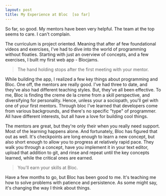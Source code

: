 ```yaml
---
layout: post
title: My Experience at Bloc  [so far]
---
```

So far, so good. My mentors have been very helpful. The team at the top seems to care. I can't complain. 

The curriculum is project oriented. Meaning that after af few foundational videos and exercises, I've had to dive into the world of programming without floaties. 
Starting with just an overview of concepts, and a few exercises, I built my first web app - Blocjams. 

> The hand holding stops after the first meeting with your mentor.

While building the app, I realized a few key things about programming and Bloc. One off, the mentors are really good. I've had three to date, 
and they've also had different teaching styles. But, they've all been effective. To me, Bloc is finding the creme de la creme from a skill perspective,
and diversifying for personality. Hence, unless your a sociopath, you'll gel with one of your first mentors. Through bloc I've learned that developers 
come from various backgrounds, and there's no specific "type" of programmer. All have different interests, but all have a love for building cool things.

The mentors are great, but they're only their when you really need support. Most of the learning happens alone. And fortunately, Bloc has figured
that out as well. It's checkpoints are long enough to learn a new concept, but also short enough to allow you to progress at relatively rapid pace.
They walk you through a concept, have you implement it in your text editor, upload that addition to git, and rinse and repeat until the key concepts learned, while the critical ones are earned.

> You'll earn your skills at Bloc.

Have a few months to go, but Bloc has been good to me. It's teaching me how to solve problems with patience and persistence. As some might say,
it's changing the way I think about things. 

